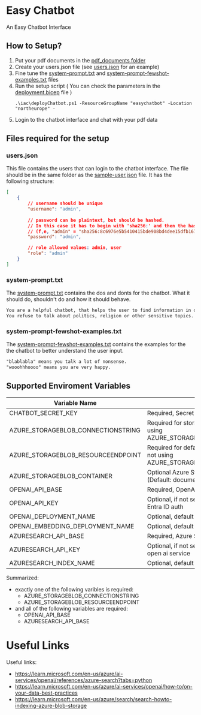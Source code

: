 # Easy Chatbot

An Easy Chatbot Interface

## How to Setup?

1. Put your pdf documents in the [pdf_documents folder](pdf_documents)
1. Create your users.json file (see [users.json](sample-user.json) for an example)
1. Fine tune the [system-prompt.txt](system-prompt.txt) and [system-prompt-fewshot-examples.txt](system-prompt-fewshot-examples.txt) files
1. Run the setup script  ( You can check the parameters in the [deployment.bicep](iac/deployment.bicep) file )
    ```pwsh
    .\iac\deployChatbot.ps1 -ResourceGroupName "easychatbot" -Location "northeurope" -
    ```
1. Login to the chatbot interface and chat with your pdf data

## Files required for the setup

### users.json
This file contains the users that can login to the chatbot interface. The file should be in the same folder as the [sample-user.json](sample-user.json) file.
It has the following structure:
```json
[
    {
        // username should be unique
        "username": "admin",
        
        // password can be plaintext, but should be hashed.
        // In this case it has to begin with 'sha256:' and then the hashed password
        // (f,e, "admin" = "sha256:8c6976e5b5410415bde908bd4dee15dfb167a9c873fc4bb8a81f6f2ab448a918")
        "password": "admin",

        // role allowed values: admin, user
        "role": "admin"
    }
]
```

### system-prompt.txt
The [system-prompt.txt](system-prompt.txt) contains the dos and donts for the chatbot. What it should do, shouldn't do and how it should behave.
```txt
You are a helpful chatbot, that helps the user to find information in documents.
You refuse to talk about politics, religion or other sensitive topics. Instead, you redirect the user to your role.
```

### system-prompt-fewshot-examples.txt
The [system-prompt-fewshot-examples.txt](system-prompt-fewshot-examples.txt) contains the examples for the the chatbot to better understand the user input.
```txt
"blablabla" means you talk a lot of nonsense.
"wooohhhoooo" means you are very happy.
```


## Supported Enviroment Variables

| Variable Name | Description | Example |
| --- | --- | --- |
| CHATBOT_SECRET_KEY | Required, Secret Key for the chatbot interface | keepItSecretAndDoNotTellAnyone |
| AZURE_STORAGEBLOB_CONNECTIONSTRING | Required for storage account key auth (if not using AZURE_STORAGEBLOB_RESOURCEENDPOINT)  |  DefaultEndpointsProtocol=https;AccountName=your_account_name;AccountKey=your_account_key;EndpointSuffix=core.windows.net |
| AZURE_STORAGEBLOB_RESOURCEENDPOINT | Required for default credential Entra ID auth (if not using AZURE_STORAGEBLOB_CONNECTIONSTRING) | https://your_account_name.blob.core.windows.net |
| AZURE_STORAGEBLOB_CONTAINER | Optional Azure Storage Blob Container Name  (Default: documents) | documents |
| OPENAI_API_BASE | Required, OpenAI API Base URL | https://myazureopenainame.openai.com |
| OPENAI_API_KEY | Optional, if not set will use default credential Entra ID auth | your_openai_api_key |
| OPENAI_DEPLOYMENT_NAME | Optional, default is 'gpt-4o' | gpt-4o |
| OPENAI_EMBEDDING_DEPLOYMENT_NAME | Optional, default is 'text-embedding-ada-002' | text-embedding-ada-002 |
| AZURESEARCH_API_BASE | Required, Azure Search API Base URL | https://myazuresearchname.search.windows.net |
| AZURESEARCH_API_KEY | Optional, if not set will use managed identity of open ai service | your_azuresearch_api_key |
| AZURESEARCH_INDEX_NAME | Optional, default is 'documents' | documents |


Summarized:
- exactly one of the following varibles is required:
  - AZURE_STORAGEBLOB_CONNECTIONSTRING
  - AZURE_STORAGEBLOB_RESOURCEENDPOINT
- and all of the following variables are required:
  - OPENAI_API_BASE
  - AZURESEARCH_API_BASE


# Useful Links
Useful links:
- https://learn.microsoft.com/en-us/azure/ai-services/openai/references/azure-search?tabs=python
- https://learn.microsoft.com/en-us/azure/ai-services/openai/how-to/on-your-data-best-practices
- https://learn.microsoft.com/en-us/azure/search/search-howto-indexing-azure-blob-storage

